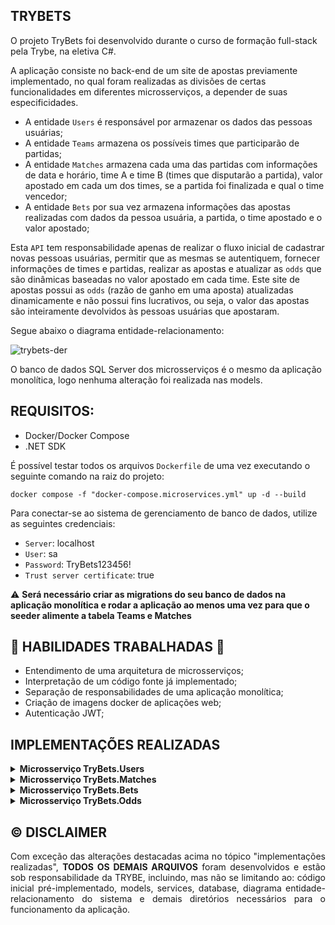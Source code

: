 ## TRYBETS

O projeto TryBets foi desenvolvido durante o curso de formação full-stack pela Trybe, na eletiva C#.

A aplicação consiste no back-end de um site de apostas previamente implementado, no qual foram realizadas as divisões de certas funcionalidades em diferentes microsserviços, a depender de suas especificidades.

- A entidade `Users` é responsável por armazenar os dados das pessoas usuárias;
- A entidade `Teams` armazena os possíveis times que participarão de partidas;
- A entidade `Matches` armazena cada uma das partidas com informações de data e horário, time A e time B (times que disputarão a partida), valor apostado em cada um dos times, se a partida foi finalizada e qual o time vencedor;
- A entidade `Bets` por sua vez armazena informações das apostas realizadas com dados da pessoa usuária, a partida, o time apostado e o valor apostado;

Esta `API` tem responsabilidade apenas de realizar o fluxo inicial de cadastrar novas pessoas usuárias, permitir que as mesmas se autentiquem, fornecer informações de times e partidas, realizar as apostas e atualizar as `odds` que são dinâmicas baseadas no valor apostado em cada time. Este site de apostas possui as `odds` (razão de ganho em uma aposta) atualizadas dinamicamente e não possui fins lucrativos, ou seja, o valor das apostas são inteiramente devolvidos às pessoas usuárias que apostaram.

Segue abaixo o diagrama entidade-relacionamento:
  
![trybets-der](https://github.com/user-attachments/assets/89a9702f-6f01-42c7-905b-6355c27ba478)

O banco de dados SQL Server dos microsserviços é o mesmo da aplicação monolítica, logo nenhuma alteração foi realizada nas models.

## REQUISITOS:
- Docker/Docker Compose
- .NET SDK

É possível testar todos os arquivos `Dockerfile` de uma vez executando o seguinte comando na raiz do projeto:

```shell
docker compose -f "docker-compose.microservices.yml" up -d --build
```

Para conectar-se ao sistema de gerenciamento de banco de dados, utilize as seguintes credenciais:

- `Server`: localhost
- `User`: sa
- `Password`: TryBets123456!
- `Trust server certificate`: true

⚠️ **Será necessário criar as migrations do seu banco de dados na aplicação monolítica e rodar a aplicação ao menos uma vez para que o seeder alimente a tabela Teams e Matches**

## 📖 HABILIDADES TRABALHADAS 📖

- Entendimento de uma arquitetura de microsserviços;
- Interpretação de um código fonte já implementado;
- Separação de responsabilidades de uma aplicação monolítica;
- Criação de imagens docker de aplicações web;
- Autenticação JWT;

## IMPLEMENTAÇÕES REALIZADAS

<details>
<summary><strong>Microsserviço TryBets.Users</strong></summary>

- `TryBets.Users`: responsável pelo cadastro e login de pessoas usuárias
    - `Fonte:` /src/TryBets.Users
    - `Porta`: 5501
    - `Rotas`:
        - POST /user/signup
        - POST /user/login
</details>

<details>
<summary><strong>Microsserviço TryBets.Matches</strong></summary>

- `TryBets.Matches`: responsável pela visualização de times e partidas
    - `Fonte:` /src/TryBets.Matches
    - `Porta`: 5502
    - `Rotas`:
        - GET /team
        - GET /match/{finished}
</details>

<details>
<summary><strong>Microsserviço TryBets.Bets</strong></summary>

- `TryBets.Bets`: responsável pelo cadastro e visualização de apostas
    - `Fonte:` /src/TryBets.Bets
    - `Porta`: 5503
    - `Rotas`:
        - POST /bet
        - GET /bet/{BetId}
</details>

<details>
<summary><strong>Microsserviço TryBets.Odds</strong></summary>

- `TryBets.Odds`: responsável pela atualização das odds de cada partida. Este microsserviço é novo e não é acessível ao site. Ele será utilizado pelo microsserviço TryBets.Bets e será chamado por este toda vez que uma nova aposta for cadastrada.
    - `Fonte:` /src/TryBets.Odds
    - `Porta`: 5504
    - `Rotas`:
        - PATCH /odd/{matchId}/{TeamId}/{BetValue}
</details>

## ©️ DISCLAIMER

<div align="justify">
Com exceção das alterações destacadas acima no tópico "implementações realizadas", <b>TODOS OS DEMAIS ARQUIVOS</b> foram desenvolvidos e estão sob responsabilidade da TRYBE, incluindo, mas não se limitando ao: código inicial pré-implementado, models, services, database, diagrama entidade-relacionamento do sistema e demais diretórios necessários para o funcionamento da aplicação.
</div>
